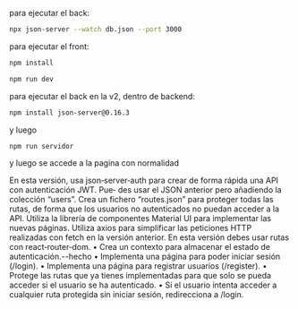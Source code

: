 para ejecutar el back: 
```bash
npx json-server --watch db.json --port 3000
```
para ejecutar el front:
```bash
npm install
```

```bash
npm run dev
```


para ejecutar el back en la v2, dentro de backend:
```bash
npm install json-server@0.16.3
```
y luego 
```bash
npm run servidor
```
y luego se accede a la pagina con normalidad


En esta versión, usa json‑server‑auth para crear de forma rápida una API con autenticación JWT. Pue‑
des usar el JSON anterior pero añadiendo la colección “users”.
Crea un fichero “routes.json” para proteger todas las rutas, de forma que los usuarios no autenticados
no puedan acceder a la API.
Utiliza la librería de componentes Material UI para implementar las nuevas páginas.
Utiliza axios para simplificar las peticiones HTTP realizadas con fetch en la versión anterior.
En esta versión debes usar rutas con react‑router‑dom.
• Crea un contexto para almacenar el estado de autenticación.--hecho
• Implementa una página para poder iniciar sesión (/login).
• Implementa una página para registrar usuarios (/register).
• Protege las rutas que ya tienes implementadas para que solo se pueda acceder si el usuario se
ha autenticado.
• Si el usuario intenta acceder a cualquier ruta protegida sin iniciar sesión, redirecciona a /login.